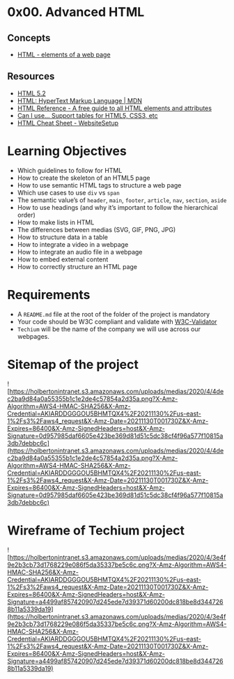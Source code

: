 # 0x00. Advanced HTML

## Concepts
* [HTML - elements of a web page](https://intranet.hbtn.io/concepts/139)

## Resources
- [HTML 5.2](https://intranet.hbtn.io/rltoken/AKm0mnarEXhxgDD9q987eQ)
- [HTML: HyperText Markup Language | MDN](https://intranet.hbtn.io/rltoken/M-CcOLx8YG8znnc4qxSscg)
- [HTML Reference - A free guide to all HTML elements and attributes](https://intranet.hbtn.io/rltoken/5O-P-PsGJ5tXOOmKZwTNvg)
- [Can I use… Support tables for HTML5, CSS3, etc](https://intranet.hbtn.io/rltoken/qonyw8QCI9Bf8jjiib9tug)
- [HTML Cheat Sheet - WebsiteSetup](https://intranet.hbtn.io/rltoken/IL-IEL5JBB6FuDME5oZNRQ)

# **Learning Objectives**

- Which guidelines to follow for HTML
- How to create the skeleton of an HTML5 page
- How to use semantic HTML tags to structure a web page
- Which use cases to use `div` vs `span`
- The semantic value’s of `header`, `main`, `footer`, `article`, `nav`, `section`, `aside`
- How to use headings (and why it’s important to follow the hierarchical order)
- How to make lists in HTML
- The differences between medias (SVG, GIF, PNG, JPG)
- How to structure data in a table
- How to integrate a video in a webpage
- How to integrate an audio file in a webpage
- How to embed external content
- How to correctly structure an HTML page

# **Requirements**

- A `README.md` file at the root of the folder of the project is mandatory
- Your code should be W3C compliant and validate with [W3C-Validator](https://intranet.hbtn.io/rltoken/Iz2PnqOHp2Au30Jb6c-E0w)
- `Techium` will be the name of the company we will use across our webpages.

# **Sitemap of the project**

![https://holbertonintranet.s3.amazonaws.com/uploads/medias/2020/4/4dec2ba9d84a0a55355b1c1e2de4c57854a2d35a.png?X-Amz-Algorithm=AWS4-HMAC-SHA256&X-Amz-Credential=AKIARDDGGGOU5BHMTQX4%2F20211130%2Fus-east-1%2Fs3%2Faws4_request&X-Amz-Date=20211130T001730Z&X-Amz-Expires=86400&X-Amz-SignedHeaders=host&X-Amz-Signature=0d957985daf6605e423be369d81d51c5dc38cf4f96a577f10815a3db7debbc6c](https://holbertonintranet.s3.amazonaws.com/uploads/medias/2020/4/4dec2ba9d84a0a55355b1c1e2de4c57854a2d35a.png?X-Amz-Algorithm=AWS4-HMAC-SHA256&X-Amz-Credential=AKIARDDGGGOU5BHMTQX4%2F20211130%2Fus-east-1%2Fs3%2Faws4_request&X-Amz-Date=20211130T001730Z&X-Amz-Expires=86400&X-Amz-SignedHeaders=host&X-Amz-Signature=0d957985daf6605e423be369d81d51c5dc38cf4f96a577f10815a3db7debbc6c)

# **Wireframe of Techium project**

![https://holbertonintranet.s3.amazonaws.com/uploads/medias/2020/4/3e4f9e2b3cb73d1768229e086f5da35337be5c6c.png?X-Amz-Algorithm=AWS4-HMAC-SHA256&X-Amz-Credential=AKIARDDGGGOU5BHMTQX4%2F20211130%2Fus-east-1%2Fs3%2Faws4_request&X-Amz-Date=20211130T001730Z&X-Amz-Expires=86400&X-Amz-SignedHeaders=host&X-Amz-Signature=a4499af857420907d245ede7d39371d60200dc818be8d3447268b11a5339da19](https://holbertonintranet.s3.amazonaws.com/uploads/medias/2020/4/3e4f9e2b3cb73d1768229e086f5da35337be5c6c.png?X-Amz-Algorithm=AWS4-HMAC-SHA256&X-Amz-Credential=AKIARDDGGGOU5BHMTQX4%2F20211130%2Fus-east-1%2Fs3%2Faws4_request&X-Amz-Date=20211130T001730Z&X-Amz-Expires=86400&X-Amz-SignedHeaders=host&X-Amz-Signature=a4499af857420907d245ede7d39371d60200dc818be8d3447268b11a5339da19)